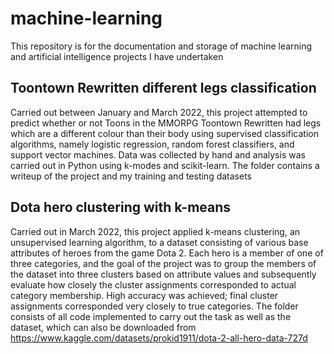 # machine-learning
This repository is for the documentation and storage of machine learning and artificial intelligence projects I have undertaken

## Toontown Rewritten different legs classification
Carried out between January and March 2022, this project attempted to predict whether or not Toons in the MMORPG Toontown Rewritten had legs which are a different colour than their body using supervised classification algorithms, namely logistic regression, random forest classifiers, and support vector machines. Data was collected by hand and analysis was carried out in Python using k-modes and scikit-learn. The folder contains a writeup of the project and my training and testing datasets 

## Dota hero clustering with k-means
Carried out in March 2022, this project applied k-means clustering, an unsupervised learning algorithm, to a dataset consisting of various base attributes of heroes from the game Dota 2. Each hero is a member of one of three categories, and the goal of the project was to group the members of the dataset into three clusters based on attribute values and subsequently evaluate how closely the cluster assignments corresponded to actual category membership. High accuracy was achieved; final cluster assignments corresponded very closely to true categories. The folder consists of all code implemented to carry out the task as well as the dataset, which can also be downloaded from https://www.kaggle.com/datasets/prokid1911/dota-2-all-hero-data-727d
